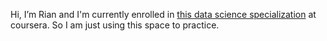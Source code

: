 Hi, I’m Rian and I'm currently enrolled in [this data science specialization](https://www.coursera.org/specializations/jhu-data-science) at coursera. So I am just using this space to practice. 



<!---
RianHul/RianHul is a ✨ special ✨ repository because its `AboutME.md` (this file) appears on your GitHub profile.
You can click the Preview link to take a look at your changes.
--->
